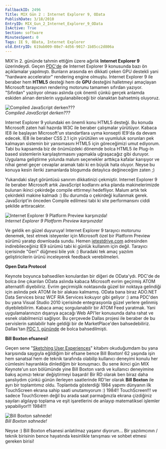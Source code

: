```yaml
---
FallbackID: 2496
Title: MIX Gün 2 : Internet Explorer 9, OData
PublishDate: 3/18/2010
EntryID: MIX_Gun_2_Internet_Explorer_9_OData
IsActive: True
Section: software
MinutesSpent: 0
Tags: IE 9, OData, Internet Explorer
old.EntryID: 619ab009-08e7-4d56-9017-1b85cc2d806a
---
```

MIX'in 2. gününde tahmin ettiğim üzere ağırlık **Internet Explorer 9**
üzerindeydi. Geçen
[PDC'de](http://daron.yondem.com/tr/post/8deb162f-1f6c-4f7f-b7e3-863bf2d4d47e)
de Internet Explorer 9 konusunda bazı ön açıklamalar yapılmıştı.
Bunların arasında en dikkati çeken GPU destekli yani "hardware
accelerator" rendering engine olmuştu. Internet Explorer 9 ile beraber
hem **HTML5** desteği hem de **GPU** desteğini halletmeyi amaçlayan
Microsoft tarayıcının rendering motorunu tamamen sıfırdan yazıyor.
"Sıfırdan" yazılıyor olması aslında çok önemli çünkü gerçek anlamda
eskiden alınan derslerin uygulanabileceği bir olanaktan bahsetmiş
oluyoruz.

![Compiled JavaScript
derken???](http://cdn.daron.yondem.com/assets/2496/17032010_1.jpg)\
*Compiled JavaScript derken???*

Internet Explorer 9 yolundaki en önemli konu HTML5 desteği. Bu konuda
Microsoft zaten hali hazırda W3C ile beraber çalışmalar yürütüyor.
Kabaca IE8 ile başlayan Microsoft'un standartlara uyma konsepti IE9'da
da devam edecek. IE8 ile beraber CSS 2.1 için yürütülen ve uyumluluk
sorunları pek kalmayan sistemin bir yansımasını HTML5 için göreceğimizi
umut ediyorum. Tabi bu kapsamda biz de önümüzdeki dönemde bolca HTML5
ile Plug-In based sistemlerin karşılaştırmasını yapmakla uğraşacağız
gibi duruyor. Uygulama geliştirme yolunda malum seçenekler arttıkça
kafalar karışıyor ve nihai genel geçer cevaplar aramak tabi ki en büyük
hata oluyor. Neyse bu konuya kesin ileriki zamanlarda blogumda detaylıca
değineceğim zaten ;)

Yukarıdaki slayt görüntüsü sanırım dikkatinizi çekmiştir. Internet
Explorer 9 ile beraber Microsoft artık JavaScript kodlarını arka planda
makinelerimizde bulunan ikinci çekirdeğe compile ettirmeyi hedefliyor.
Malum artık tek çekirdekli makine kalmadı :) Bu durumda o çekirdeği
kullanmak gerek. JavaScript'in önceden Compile edilmesi tabi ki site
performansını ciddi şekilde arttıracaktır.

![Internet Explorer 9 Platform Preview
karşınızda!](http://cdn.daron.yondem.com/assets/2496/17032010_2.jpg)\
*Internet Explorer 9 Platform Preview karşınızda!*

Ve geldik en güzel duyuruya! Internet Explorer 9 tarayıcı motorunu
denemek, test etmek isteyenler için Microsoft özel bir Platform Preview
sürümü yaratıp downloada sundu. Hemen
[ietestdrive.com](http://www.ietestdrive.com/) adresinden
indirebileceğiniz IE9 sürümü tabi ki günlük kullanım için değil.
Tarayıcı içerisinde "Geri" düğmesi bile yok :) Buradaki tek amaç yazılım
geliştiricilerin ürünü inceleyerek feedback verebilmeleri.

**Open Data Protocol**

Keynote boyunca bahsedilen konulardan bir diğeri de OData'ydı. PDC'de de
bolca öne çıkarılan OData aslında kabaca Microsoft evrim geçirmiş ATOM
alternatifi diyebiliriz. Evrim geçirmişlik noktasında güzel bir noktaya
gelindiği için aslında pek ATOM ile bir alakası kalmamış. OData bana
biraz ADO.NET Data Services biraz WCF RIA Services kokuyor gibi geliyor
:) ama PDC'den bu yana Visual Studio 2010 içerisinde entegrasyonla güzel
yerlere gelinmiş diyebilebilirim. Kabaca amaç sorgulanabilir bir ATOM
Feed yaratmak. Yani uygulamalarınızın dışarıya açacağı Web API'ler
konusunda daha rahat ve esnek olabilmenizi sağlıyor. Bu çerçevede Dallas
projesi ile beraber de bu servislerin satılabilir hale geldiği bir de
MarketPlace'den bahsedebiliriz. Dallas'tan [PDC 1.
gününde](http://daron.yondem.com/tr/post/679b66bb-fbb9-469d-a8a1-14872ab3e1f6)
de bolca bahsedilmişti.

**Bill Boxton efsanesi!**

Geçen sene "[Sketching User
Experiences](http://www.amazon.com/Sketching-User-Experiences-Getting-Design/dp/0123740371/ref=pd_bbs_sr_1/104-7396138-7307151?ie=UTF8&s=books&qid=1177046911&sr=8-1)"
kitabını okuduğumdam bu yana karşısında saygıyla eğildiğim bir efsane
bence Bill Boxton! 62 yaşında işin hem sanatsal hem de teknik tarafında
olabilip kullanıcı deneyimi konulu her cümlesini hayranlıkla dinlediğim
bir konuşmacı. Bu sene ikinci gün MIX Keynote'un son bölümünde yine Bill
Boxton vardı ve kullanıcı deneyimine bakış açımızı tekrar değiştirmeyi
başardı! Bir RD olarak ben biraz daha şanslıydım çünkü günün ilerleyen
saatlerinde RD'ler olarak **Bill Boxton** ile ayrı bir toplamtımız oldu.
Toplantıda gösterdiği 1984 yapımı dünyanın ilk TouchScreen ekrana sahip
saati unutamıyorum :) 1984!! TouchScreen!!! ve sadece TouchScreen değil
bu arada saat parmağınızla ekrana çizdiğiniz sayıları algılayıp toplama
ve eşit işaretlerini de anlayıp matematiksel işlemler yapabiliyor!!!
1984!!!

![Bill Boxton
sahnede!](http://cdn.daron.yondem.com/assets/2496/17032010_3.jpg)\
*Bill Boxton sahnede!*

Neyse :) Bill Boxton efsanesi anlatılmaz yaşanır diyorum... Bir
yazılımcının / teknik birisinin bence hayatında kesinlikle tanışması ve
sohbet etmesi gereken birisi!


